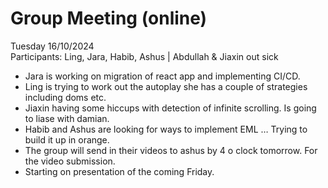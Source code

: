 # Group Meeting (online)
Tuesday 16/10/2024\
Participants: Ling, Jara, Habib, Ashus | Abdullah & Jiaxin out sick

- Jara is working on migration of react app and implementing CI/CD. 
- Ling is trying to work out the autoplay she has a couple of strategies including doms etc. 
- Jiaxin having some hiccups with detection of infinite scrolling. Is going to liase with damian. 
- Habib and Ashus are looking for ways to implement EML … Trying to build it up in orange. 
- The group will send in their videos to ashus by 4 o clock tomorrow. For the video submission.
- Starting on presentation of the coming Friday.
